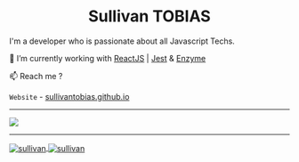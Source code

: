 <h1 align="center"> Sullivan TOBIAS </h1>

I'm a developer who is passionate about all Javascript Techs. 

🔭 I’m currently working with [ReactJS](https://reactjs.org/) | [Jest](https://jestjs.io/) & [Enzyme](https://enzymejs.github.io/enzyme/)

📫 Reach me ?

`Website` - [sullivantobias.github.io](https://sullivantobias.github.io)

---

<div>
  <a href="https://github.com/sullivantobias/sullivantobias.github.io">
    <img align="center" src="https://github-readme-stats.vercel.app/api/pin/?username=sullivantobias&repo=sullivantobias.github.io" />
  </a>
</div>

---

<div>
  <a href="https://github.com/sullivantobias">
    <img align="center" src="https://github-readme-stats.vercel.app/api?username=sullivantobias&show_icons=true" alt=sullivan />
  </a>
  <a href="https://github.com/sullivantobias">
    <img align="center" src="https://github-readme-stats.vercel.app/api/top-langs/?username=sullivantobias&layout=compact" alt=sullivan />
  </a>
</div>



